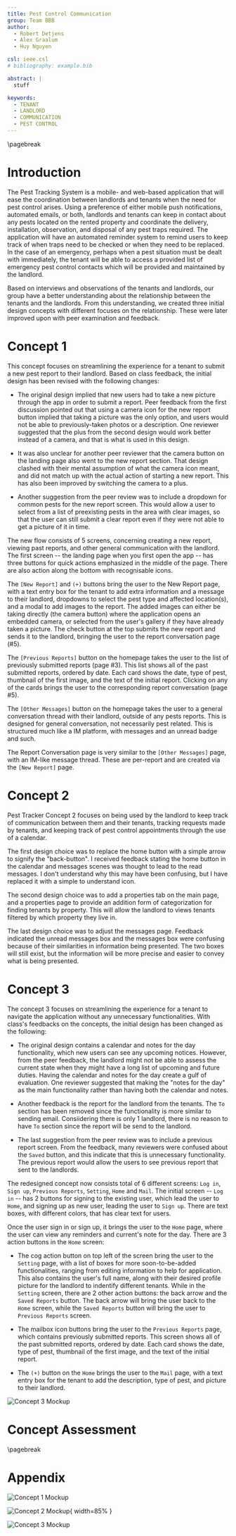 ```yaml
---
title: Pest Control Communication
group: Team BBB
author:
  - Robert Detjens
  - Alex Graalum
  - Huy Nguyen

csl: ieee.csl
# bibliography: example.bib

abstract: |
  stuff

keywords:
  - TENANT
  - LANDLORD
  - COMMUNICATION
  - PEST CONTROL
---
```


\pagebreak

# Introduction

The Pest Tracking System is a mobile- and web-based application that will ease the coordination between landlords and tenants when the need for pest control arises. Using a preference of either mobile push notifications, automated emails, or both, landlords and tenants can keep in contact about any pests located on the rented property and coordinate the delivery, installation, observation, and disposal of any pest traps required. The application will have an automated reminder system to remind users to keep track of when traps need to be checked or when they need to be replaced. In the case of an emergency, perhaps when a pest situation must be dealt with immediately, the tenant will be able to access a provided list of emergency pest control contacts which will be provided and maintained by the landlord.

Based on interviews and observations of the tenants and landlords, our group have a better understanding about the relationship between the tenants and the landlords. From this understanding, we created three initial design concepts with different focuses on the relationship. These were later improved upon with peer examination and feedback.

# Concept 1

This concept focuses on streamlining the experience for a tenant to submit a new pest report to their landlord. Based on class feedback, the initial design has been revised with the following changes:

- The original design implied that new users had to take a new picture through the app in order to submit a report. Peer feedback from the first discussion pointed out that using a camera icon for the new report button implied that taking a picture was the only option, and users would not be able to previously-taken photos or a description. One reviewer suggested that the plus from the second design would work better instead of a camera, and that is what is used in this design.

- It was also unclear for another peer reviewer that the camera button on the landing page also went to the new report section. That design clashed with their mental assumption of what the camera icon meant, and did not match up with the actual action of starting a new report. This has also been improved by switching the camera to a plus.

- Another suggestion from the peer review was to include a dropdown for common pests for the new report screen. This would allow a user to select from a list of preexisting pests in the area with clear images, so that the user can still submit a clear report even if they were not able to get a picture of it in time.

The new flow consists of 5 screens, concerning creating a new report, viewing past reports, and other general communication with the landlord. The first screen -- the landing page when you first open the app -- has three buttons for quick actions emphasized in the middle of the page. There are also action along the bottom with recognisable icons.

The `[New Report]` and `(+)` buttons bring the user to the New Report page, with a text entry box for the tenant to add extra information and a message to their landlord, dropdowns to select the pest type and affected location(s), and a modal to add images to the report. The added images can either be taking directly (the camera button) where the application opens an embedded camera, or selected from the user's gallery if they have already taken a picture. The check button at the top submits the new report and sends it to the landlord, bringing the user to the report conversation page (#5).

The `[Previous Reports]` button on the homepage takes the user to the list of previously submitted reports (page #3). This list shows all of the past submitted reports, ordered by date. Each card shows the date, type of pest, thumbnail of the first image, and the text of the initial report. Clicking on any of the cards brings the user to the corresponding report conversation (page #5).

The `[Other Messages]` button on the homepage takes the user to a general conversation thread with their landlord, outside of any pests reports. This is designed for general conversation, not necessarily pest related. This is structured much like a IM platform, with messages and an unread badge and such.

The Report Conversation page is very similar to the `[Other Messages]` page, with an IM-like message thread. These are per-report and are created via the `[New Report]` page.

# Concept 2

Pest Tracker Concept 2 focuses on being used by the landlord to keep track of communication between them and their tenants, tracking requests made by tenants, and keeping track of pest control appointments through the use of a calendar.

The first design choice was to replace the home button with a simple arrow to signify the "back-button". I received feedback stating the home button in the calendar and messages scenes was thought to lead to the read messages. I don't understand why this may have been confusing, but I have replaced it with a simple to understand icon.

The second design choice was to add a properties tab on the main page, and a properties page to provide an addition form of categorization for finding tenants by property. This will allow the landlord to views tenants filtered by which property they live in.

The last design choice was to adjust the messages page. Feedback indicated the unread messages box and the messages box were confusing because of their similarities in information being presented. The two boxes will still exist, but the information will be more precise and easier to convey what is being presented.

# Concept 3

The concept 3 focuses on streamlining the experience for a tenant to navigate the application without any unnecessary functionalities. With class's feedbacks on the concepts, the initial design has been changed as the following:

- The original design contains a calendar and notes for the day functionality, which new users can see any upcoming notices. However, from the peer feedback, the landlord might not be able to assess the current state when they might have a long list of upcoming and future duties. Having the calendar and notes for the day create a gulf of evaluation. One reviewer suggested that making the "notes for the day" as the main functionality rather than having both the calendar and notes.

- Another feedback is the report for the landlord from the tenants. The `To` section has been removed since the functionality is more similar to sending email. Consiidering there is only 1 landlord, there is no reason to have `To` section since the report will be send to the landlord.

- The last suggestion from the peer review was to include a previous report screen. From the feedback, many reviewers were confused about the `Saved` button, and this indicate that this is unnecessary functionality. The previous report would allow the users to see previous report that sent to the landlords.

The redesigned concept now consists total of 6 different screens: `Log in`, `Sign up`, `Previous Reports`, `Setting`, `Home` and `Mail`. The initial screen -- `Log in` -- has 2 buttons for signing to the existing user, which lead the user to `Home`, and signing up as new user, leading the user to `Sign up`. There are text boxes, with different colors, that has clear text for users.

Once the user sign in or sign up, it brings the user to the `Home` page, where the user can view any reminders and current's note for the day. There are 3 action buttons in the `Home` screen:

- The cog action button on top left of the screen bring the user to the `Setting` page, with a list of boxes for more soon-to-be-added functionalities, ranging from editing information to help for application. This also contains the user's full name, along with their desired profile picture for the landlord to indentify different tenants. While in the `Setting` screen, there are 2 other action buttons: the back arrow and the `Saved Reports` button. The back arrow will bring the user back to the `Home` screen, while the `Saved Reports` button will bring the user to `Previous Reports` screen.

- The mailbox icon buttons bring the user to the `Previous Reports` page, which contains previously submitted reports. This screen shows all of the past submitted reports, ordered by date. Each card shows the date, type of pest, thumbnail of the first image, and the text of the initial report.

- The `(+)` button on the `Home` brings the user to the `Mail` page, with a text entry box for the tenant to add the description, type of pest, and picture to their landlord.

![Concept 3 Mockup](images/design3.png)

# Concept Assessment

\pagebreak

# Appendix

![Concept 1 Mockup](images/design1.png)

![Concept 2 Mockup](images/design2.png){ width=85% }

![Concept 3 Mockup](images/design3.png)
